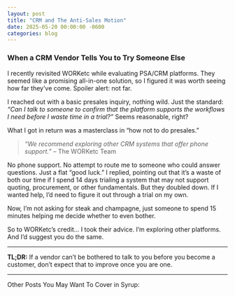 ```yaml
---
layout: post
title: "CRM and The Anti-Sales Motion"
date: 2025-05-20 00:00:00 -0600
categories: blog
---
```


### When a CRM Vendor Tells You to Try Someone Else

I recently revisited WORKetc while evaluating PSA/CRM platforms. They seemed like a promising all-in-one solution, so I figured it was worth seeing how far they’ve come. Spoiler alert: not far.

I reached out with a basic presales inquiry, nothing wild. Just the standard: *“Can I talk to someone to confirm that the platform supports the workflows I need before I waste time in a trial?”* Seems reasonable, right?

What I got in return was a masterclass in “how not to do presales.”

> *“We recommend exploring other CRM systems that offer phone support.”*
> – The WORKetc Team

No phone support. No attempt to route me to someone who could answer questions. Just a flat “good luck.” I replied, pointing out that it’s a waste of both our time if I spend 14 days trialing a system that may not support quoting, procurement, or other fundamentals. But they doubled down. If I wanted help, I’d need to figure it out through a trial on my own.

Now, I’m not asking for steak and champagne, just someone to spend 15 minutes helping me decide whether to even bother.

So to WORKetc’s credit… I took their advice. I’m exploring other platforms. And I’d suggest you do the same.

---

**TL;DR:** If a vendor can’t be bothered to talk to you before you become a customer, don’t expect that to improve once you are one.

---

Other Posts You May Want To Cover in Syrup:
